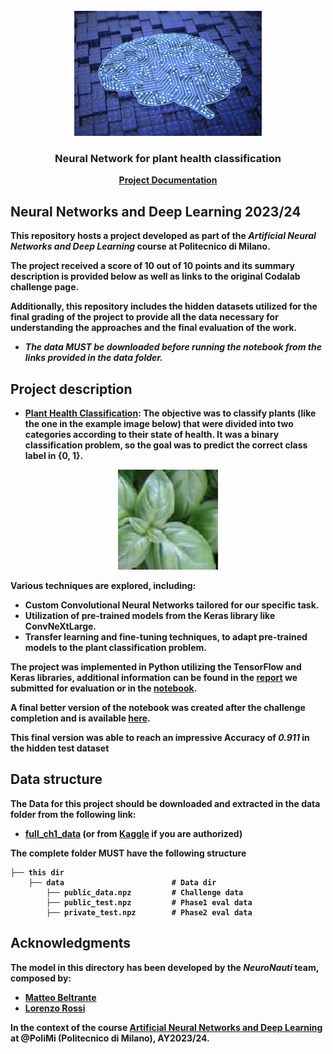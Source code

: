 <br />
<div align="center">
    <img src="images/logo.jpeg" alt="Logo" width="300" height="200">
  <h3 align="center">Neural Network for plant health classification</h3>
    <a href="NeuroNauti/Report.pdf"><strong>Project Documentation</a>
</div>

## Neural Networks and Deep Learning 2023/24

This repository hosts a project developed as part of the *Artificial Neural Networks and Deep Learning* course at Politecnico di Milano. 

The project received a score of 10 out of 10 points and its summary description is provided below as well as links to the original Codalab challenge page.

Additionally, this repository includes the hidden datasets utilized for the final grading of the project to provide all the data necessary for understanding the approaches and the final evaluation of the work.
- *The data MUST be downloaded before running the notebook from the links provided in the data folder.*

## Project description

- **[Plant Health Classification](https://codalab.lisn.upsaclay.fr/competitions/16245)**: 
The objective was to classify plants (like the one in the example image below) that were divided into two categories according to their state of health. It was a binary classification problem, so the goal was to predict the correct class label in {0, 1}.
<div align="center">
    <img src="images/plant.png" alt="Logo" width="160" height="160">
</div>

Various techniques are explored, including:
- Custom Convolutional Neural Networks tailored for our specific task.
- Utilization of pre-trained models from the Keras library like ConvNeXtLarge.
- Transfer learning and fine-tuning techniques, to adapt pre-trained models to the plant classification problem.

The project was implemented in Python utilizing the TensorFlow and Keras libraries, additional information can be found in the [report](NeuroNauti/Report.pdf) we submitted for evaluation or in the [notebook](NeuroNauti/Report.ipynb).

A final better version of the notebook was created after the challenge completion and is available [here](an2dl-ch1-complete.ipynb).

This final version was able to reach an impressive Accuracy of *0.911* in the hidden test dataset

## Data structure

The Data for this project should be downloaded and extracted in the data folder from the following link:
- [full_ch1_data](https://www.beltrante.it/matteo/data1/data1.zip) (or from [Kaggle](https://www.kaggle.com/datasets/matteobeltrante/an2dl-ch1-data) if you are authorized)

The complete folder MUST have the following structure

    ├── this dir
        ├── data                        # Data dir
            ├── public_data.npz         # Challenge data 
            ├── public_test.npz         # Phase1 eval data
            ├── private_test.npz        # Phase2 eval data

## Acknowledgments

The model in this directory has been developed by the *NeuroNauti* team, composed by:

* [Matteo Beltrante](https://github.com/Beltrante)
* [Lorenzo Rossi](https://github.com/lorossi)

In the context of the course [Artificial Neural Networks and Deep Learning](http://chrome.ws.dei.polimi.it/index.php?title=Artificial_Neural_Networks_and_Deep_Learning) at @PoliMi (Politecnico di Milano), AY2023/24.
